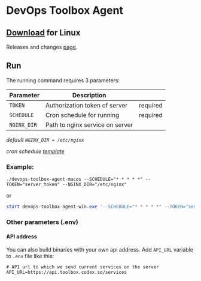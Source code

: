 # DevOps Toolbox Agent
## [Download](https://github.com/codex-team/devops-toolbox-agent/releases/latest/download/devops-toolbox-agent) for Linux

Releases and changes [page](https://github.com/codex-team/devops-toolbox-agent/releases/latest).

## Run

The running command requires 3 parameters:

Parameter  | Description | |
-----------|-------------|------------
`TOKEN`    | Authorization token of server | required
`SCHEDULE` | Cron schedule for running | required
`NGINX_DIR`| Path to nginx service on server |

*default ```NGINX_DIR = /etc/nginx```*

*cron schedule [template](https://crontab.guru)* 
### Example:

```shell
./devops-toolbox-agent-macos --SCHEDULE="* * * * *" --TOKEN="server_token" --NGINX_DIR="/etc/nginx"
```
or  
```powershell
start devops-toolbox-agent-win.exe '--SCHEDULE="* * * * *" --TOKEN="server_token" --NGINX_DIR="./"'
```

### Other parameters (.env)

#### API address

You can also build binaries with your own api address. Add `API_URL` variable to `.env` file like this:
```dotenv
# API url to which we send current services on the server
API_URL=https://api.toolbox.codex.so/services
```
